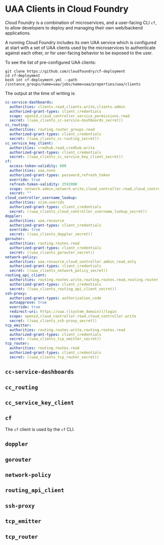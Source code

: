 # UAA Clients in Cloud Foundry

Cloud Foundry is a combination of microservices, and a user-facing CLI `cf`, to allow developers to deploy and managing their own web/backend applications.

A running Cloud Foundry includes its own UAA service which is configured at start with a set of UAA clients used by the microservices to authenticate against each other, or for user-facing behavior to be exposed to the user.

To see the list of pre-configured UAA clients:

```text
git clone https://github.com/cloudfoundry/cf-deployment
cd cf-deployment
bosh int cf-deployment.yml --path /instance_groups/name=uaa/jobs/name=uaa/properties/uaa/clients
```

The output at the time of writing is:

```yaml
cc-service-dashboards:
  authorities: clients.read,clients.write,clients.admin
  authorized-grant-types: client_credentials
  scope: openid,cloud_controller_service_permissions.read
  secret: ((uaa_clients_cc-service-dashboards_secret))
cc_routing:
  authorities: routing.router_groups.read
  authorized-grant-types: client_credentials
  secret: ((uaa_clients_cc-routing_secret))
cc_service_key_client:
  authorities: credhub.read,credhub.write
  authorized-grant-types: client_credentials
  secret: ((uaa_clients_cc_service_key_client_secret))
cf:
  access-token-validity: 600
  authorities: uaa.none
  authorized-grant-types: password,refresh_token
  override: true
  refresh-token-validity: 2592000
  scope: network.admin,network.write,cloud_controller.read,cloud_controller.write,openid,password.write,cloud_controller.admin,scim.read,scim.write,doppler.firehose,uaa.user,routing.router_groups.read,routing.router_groups.write,cloud_controller.admin_read_only,cloud_controller.global_auditor,perm.admin
  secret: ""
cloud_controller_username_lookup:
  authorities: scim.userids
  authorized-grant-types: client_credentials
  secret: ((uaa_clients_cloud_controller_username_lookup_secret))
doppler:
  authorities: uaa.resource
  authorized-grant-types: client_credentials
  override: true
  secret: ((uaa_clients_doppler_secret))
gorouter:
  authorities: routing.routes.read
  authorized-grant-types: client_credentials
  secret: ((uaa_clients_gorouter_secret))
network-policy:
  authorities: uaa.resource,cloud_controller.admin_read_only
  authorized-grant-types: client_credentials
  secret: ((uaa_clients_network_policy_secret))
routing_api_client:
  authorities: routing.routes.write,routing.routes.read,routing.router_groups.read
  authorized-grant-types: client_credentials
  secret: ((uaa_clients_routing_api_client_secret))
ssh-proxy:
  authorized-grant-types: authorization_code
  autoapprove: true
  override: true
  redirect-uri: https://uaa.((system_domain))/login
  scope: openid,cloud_controller.read,cloud_controller.write
  secret: ((uaa_clients_ssh-proxy_secret))
tcp_emitter:
  authorities: routing.routes.write,routing.routes.read
  authorized-grant-types: client_credentials
  secret: ((uaa_clients_tcp_emitter_secret))
tcp_router:
  authorities: routing.routes.read
  authorized-grant-types: client_credentials
  secret: ((uaa_clients_tcp_router_secret))
```

## `cc-service-dashboards`

## `cc_routing`

## `cc_service_key_client`

## `cf`

The `cf` client is used by the `cf` CLI.

## `doppler`

## `gorouter`

## `network-policy`

## `routing_api_client`

## `ssh-proxy`

## `tcp_emitter`

## `tcp_router`









